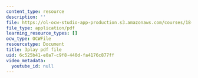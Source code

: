 ```yaml
---
content_type: resource
description: ''
file: https://ol-ocw-studio-app-production.s3.amazonaws.com/courses/18-06sc-linear-algebra-fall-2011/6c525b41e0a7c9f8440dfa4176c877ff_mVeuZzJdd1w.pdf
file_type: application/pdf
learning_resource_types: []
ocw_type: OCWFile
resourcetype: Document
title: 3play pdf file
uid: 6c525b41-e0a7-c9f8-440d-fa4176c877ff
video_metadata:
  youtube_id: null
---
```

